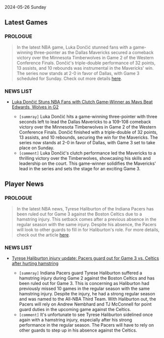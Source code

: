 2024-05-26 Sunday

## Latest Games

### PROLOGUE

> In the latest NBA game, Luka Dončić stunned fans with a game-winning three-pointer as the Dallas Mavericks secured a comeback victory over the Minnesota Timberwolves in Game 2 of the Western Conference Finals. Dončić's triple-double performance of 32 points, 13 assists, and 10 rebounds was instrumental in the Mavericks' win. The series now stands at 2-0 in favor of Dallas, with Game 3 scheduled for Sunday. Check out more details [here](https://bleacherreport.com/articles/10122525-luka-doncic-stuns-nba-fans-with-clutch-game-winner-as-mavs-beat-edwards-wolves-in-g2).

### NEWS LIST

- [Luka Dončić Stuns NBA Fans with Clutch Game-Winner as Mavs Beat Edwards, Wolves in G2](https://bleacherreport.com/articles/10122525-luka-doncic-stuns-nba-fans-with-clutch-game-winner-as-mavs-beat-edwards-wolves-in-g2)

    - `[summray]` Luka Dončić hits a game-winning three-pointer with three seconds left to lead the Dallas Mavericks to a 109-108 comeback victory over the Minnesota Timberwolves in Game 2 of the Western Conference Finals. Dončić finished with a triple-double of 32 points, 13 assists, and 10 rebounds, securing the win for the Mavericks. The series now stands at 2-0 in favor of Dallas, with Game 3 set to take place on Sunday.
    - `[comment]` Luka Dončić's clutch performance led the Mavericks to a thrilling victory over the Timberwolves, showcasing his skills and leadership on the court. This game-winner solidifies the Mavericks' lead in the series and sets the stage for an exciting Game 3.

## Player News

### PROLOGUE

> In the latest NBA news, Tyrese Haliburton of the Indiana Pacers has been ruled out for Game 3 against the Boston Celtics due to a hamstring injury. This setback comes after a previous absence in the regular season with the same injury. Despite his absence, the Pacers will look to other guards to fill in for Haliburton's role. For more details, check out the article [here](https://www.cbssports.com/nba/news/tyrese-haliburton-injury-update-pacers-guard-out-for-game-3-vs-celtics-after-hurting-hamstring/).

### NEWS LIST

- [Tyrese Haliburton injury update: Pacers guard out for Game 3 vs. Celtics after hurting hamstring](https://www.cbssports.com/nba/news/tyrese-haliburton-injury-update-pacers-guard-out-for-game-3-vs-celtics-after-hurting-hamstring/)

    - `[summray]` Indiana Pacers guard Tyrese Haliburton suffered a hamstring injury during Game 2 against the Boston Celtics and has been ruled out for Game 3. This is concerning as Haliburton had previously missed 10 games in the regular season with the same hamstring injury. Despite the injury, he had a strong regular season and was named to the All-NBA Third Team. With Haliburton out, the Pacers will rely on Andrew Nembhard and TJ McConnell for point guard duties in the upcoming game against the Celtics.
    - `[comment]` It's unfortunate to see Tyrese Haliburton sidelined once again with a hamstring injury, especially after his strong performance in the regular season. The Pacers will have to rely on other guards to step up in his absence against the Celtics.

